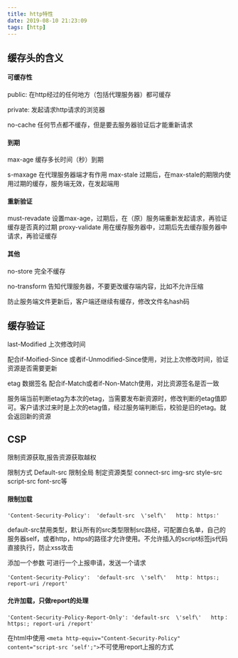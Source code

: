 ```yaml
---
title: http特性
date: 2019-08-10 21:23:09
tags: [http]
---
```




## 缓存头的含义

#### 可缓存性
public: 在http经过的任何地方（包括代理服务器）都可缓存

private: 发起请求http请求的浏览器

no-cache 任何节点都不缓存，但是要去服务器验证后才能重新请求
<!--truncate-->
#### 到期
max-age 缓存多长时间（秒）到期

s-maxage 在代理服务器端才有作用
max-stale 过期后，在max-stale的期限内使用过期的缓存，服务端无效，在发起端用

#### 重新验证
must-revadate 设置max-age，过期后，在（原）服务端重新发起请求，再验证缓存是否真的过期
proxy-validate 用在缓存服务器中，过期后先去缓存服务器中请求，再验证缓存

#### 其他
no-store 完全不缓存

no-transform 告知代理服务器，不要更改缓存端内容，比如不允许压缩

防止服务端文件更新后，客户端还继续有缓存，修改文件名hash码

## 缓存验证
last-Modified 上次修改时间

配合if-Moified-Since 或者if-Unmodified-Since使用，对比上次修改时间，验证资源是否需要更新

etag
数据签名
配合if-Match或者if-Non-Match使用，对比资源签名是否一致

服务端当前判断etag为本次的etag，当需要发布新资源时，修改判断的etag值即可。客户请求过来时是上次的etag值，经过服务端判断后，校验是旧的etag。就会返回新的资源

## CSP
限制资源获取,报告资源获取越权

限制方式
Default-src 限制全局
制定资源类型 connect-src img-src style-src script-src font-src等

#### 限制加载
`'Content-Security-Policy':  'default-src  \'self\'   http： https:'`

default-src禁用类型，默认所有的src类型限制src路经，可配置白名单，自己的服务器self，或者http，https的路径才允许使用。不允许插入的script标签js代码直接执行，防止xss攻击

添加一个参数 可进行一个上报申请，发送一个请求

`'Content-Security-Policy':  'default-src  \'self\'   http： https:; report-uri /report'`

#### 允许加载，只做report的处理
`'Content-Security-Policy-Report-Only': 'default-src  \'self\'   http： https:; report-uri /report'`

在html中使用
`<meta http-equiv="Content-Security-Policy" content="script-src ‘self';">`不可使用report上报的方式
